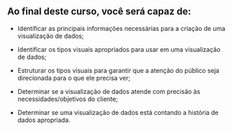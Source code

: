 ## Ao final deste curso, você será capaz de:
- Identificar as principais informações necessárias para a criação de uma visualização de dados;

- Identificar os tipos visuais apropriados para usar em uma visualização de dados;

- Estruturar os tipos visuais para garantir que a atenção do público seja direcionada para o que ele precisa ver;

- Determinar se a visualização de dados atende com precisão às necessidades/objetivos do cliente;

- Determinar se uma visualização de dados está contando a história de dados apropriada.
